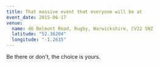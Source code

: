 ```yaml
---
title: That massive event that everyone will be at
event_date: 2015-06-17
venue:
  name: 46 Belmont Road, Rugby, Warwickshire, CV22 5NZ
  latitude: "52.36204"
  longitude: "-1.2635"
---
```

Be there or don't, the choice is yours.